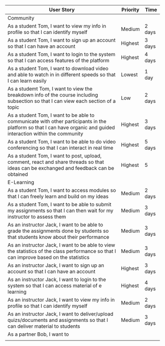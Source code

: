 <!-- P1 means most priority, P5 means least priority.
-->
| User Story |Priority| Time |
| ---------- | -------- |-------- |
| Community |
| As a student Tom, I want to view my info in profile so that I can identify myself | Medium| 2 days |
| As a student Tom, I want to sign up an account so that I can have an account| Highest | 3 days |
| As a student Tom, I want to login to the system so that I can access features of the platform| Highest | 4 days |
| As a student Tom, I want to download video and able to watch in in different speeds so that I can learn easily| Lowest | 1 day|
| As a studemt Tom, I want to view the breakdown info of the course including subsection so that I can view each section of a topic| Low | 2 days |
| As a student Tom, I want to be able to communicate with other participants in the platform so that I can have organic and guided interaction within the community | Highest | 3 days| 
| As a student Tom, I want to be able to do video conferencing so that I can interact in real time | Highest | 5 days |
| As a student Tom, I want to post, upload, comment, react and share threads so that ideas can be exchanged and feedback can be obtained | Highest | 5 |
| E-Learning |
| As a student Tom, I want to access modules so that I can freely learn and build on my ideas | Medium | 2 days |
| As a student Tom, I want to be able to submit my assignments so that I can then wait for my instructor to assess them | Medium | 3 days |
| As an instructor Jack, I want to be able to grade the assignments done by students so that students know about their performance | Medium | 3 days |
| As an instructor Jack, I want to be able to view the statistics of the class performance so that I can improve based on the statistics | Medium | 3 days |
| As an instructor Jack, I want to sign up an account so that I can have an account| Highest | 3 days |
| As an instructor Jack, I want to login to the system so that I can access material of e learning| Highest | 4 days |
| As an instructor Jack, I want to view my info in profile so that I can identify myself | Medium| 2 days |
| As an instructor Jack, I want to deliver/upload quizs/documents and assignments so that I can deliver material to students| Medium | 3 days|
| As a partner Bob, I want to 
||

